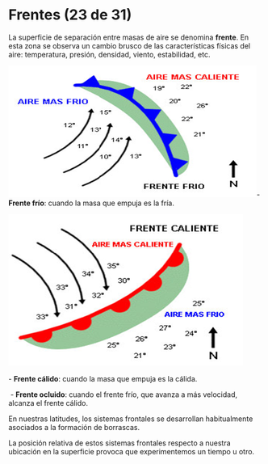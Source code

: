 # Frentes (23 de 31)

La superficie de separación entre masas de aire se denomina **frente**. En esta zona se observa un cambio brusco de las características físicas del aire: temperatura, presión, densidad, viento, estabilidad, etc.

![Frente frío](img/image002.png)\- **Frente frío**: cuando la masa que empuja es la fría.

![Frente caliente](img/image004.png)

\- **Frente cálido**: cuando la masa que empuja es la cálida.

 \- **Frente ocluido**: cuando el frente frío, que avanza a más velocidad, alcanza el frente cálido.

En nuestras latitudes, los sistemas frontales se desarrollan habitualmente asociados a la formación de borrascas.

La posición relativa de estos sistemas frontales respecto a nuestra ubicación en la superficie provoca que experimentemos un tiempo u otro.  


